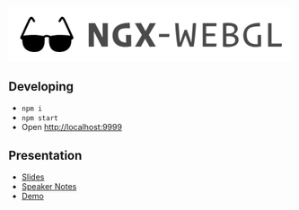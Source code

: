![logo](demo/assets/logo.png)
 
## Developing
- `npm i`
- `npm start`
- Open [http://localhost:9999](http://localhost:9999)

## Presentation
- [Slides](http://slides.com/austinmcdaniel/new-realities-angular)
- [Speaker Notes](notes.md)
- [Demo](https://amcdnl.github.io/ngx-webgl/)
